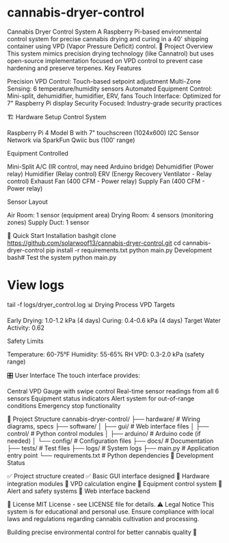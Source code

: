 # cannabis-dryer-control
Cannabis Dryer Control System
A Raspberry Pi-based environmental control system for precise cannabis drying and curing in a 40' shipping container using VPD (Vapor Pressure Deficit) control.
🎯 Project Overview
This system mimics precision drying technology (like Cannatrol) but uses open-source implementation focused on VPD control to prevent case hardening and preserve terpenes.
Key Features

Precision VPD Control: Touch-based setpoint adjustment
Multi-Zone Sensing: 6 temperature/humidity sensors
Automated Equipment Control: Mini-split, dehumidifier, humidifier, ERV, fans
Touch Interface: Optimized for 7" Raspberry Pi display
Security Focused: Industry-grade security practices

🏗️ Hardware Setup
Control System

Raspberry Pi 4 Model B with 7" touchscreen (1024x600)
I2C Sensor Network via SparkFun Qwiic bus (100' range)

Equipment Controlled

Mini-Split A/C (IR control, may need Arduino bridge)
Dehumidifier (Power relay)
Humidifier (Relay control)
ERV (Energy Recovery Ventilator - Relay control)
Exhaust Fan (400 CFM - Power relay)
Supply Fan (400 CFM - Power relay)

Sensor Layout

Air Room: 1 sensor (equipment area)
Drying Room: 4 sensors (monitoring zones)
Supply Duct: 1 sensor

🚀 Quick Start
Installation
bashgit clone https://github.com/solarwoof13/cannabis-dryer-control.git
cd cannabis-dryer-control
pip install -r requirements.txt
python main.py
Development
bash# Test the system
python main.py

# View logs
tail -f logs/dryer_control.log
📊 Drying Process
VPD Targets

Early Drying: 1.0-1.2 kPa (4 days)
Curing: 0.4-0.6 kPa (4 days)
Target Water Activity: 0.62

Safety Limits

Temperature: 60-75°F
Humidity: 55-65% RH
VPD: 0.3-2.0 kPa (safety range)

🎛️ User Interface
The touch interface provides:

Central VPD Gauge with swipe control
Real-time sensor readings from all 6 sensors
Equipment status indicators
Alert system for out-of-range conditions
Emergency stop functionality

📁 Project Structure
cannabis-dryer-control/
├── hardware/          # Wiring diagrams, specs
├── software/
│   ├── gui/           # Web interface files
│   ├── control/       # Python control modules
│   ├── arduino/       # Arduino code (if needed)
│   └── config/        # Configuration files
├── docs/              # Documentation
├── tests/             # Test files
├── logs/              # System logs
├── main.py            # Application entry point
└── requirements.txt   # Python dependencies
🔧 Development Status

✅ Project structure created
✅ Basic GUI interface designed
🔄 Hardware integration modules
🔄 VPD calculation engine
🔄 Equipment control system
🔄 Alert and safety systems
🔄 Web interface backend

📜 License
MIT License - see LICENSE file for details.
⚠️ Legal Notice
This system is for educational and personal use. Ensure compliance with local laws and regulations regarding cannabis cultivation and processing.

Building precise environmental control for better cannabis quality 🌱